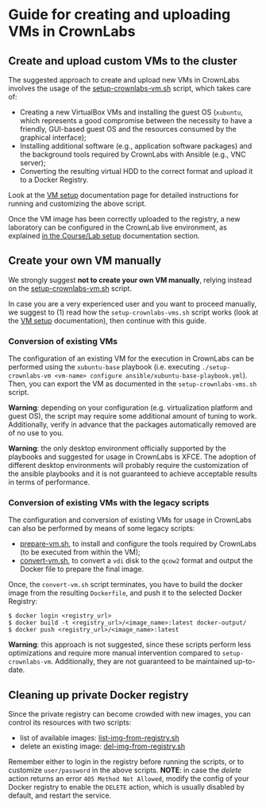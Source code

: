 # Guide for creating and uploading VMs in CrownLabs

## Create and upload custom VMs to the cluster

The suggested approach to create and upload new VMs in CrownLabs involves the usage of the [setup-crownlabs-vm.sh](setup-crownlabs-vm.sh) script, which takes care of:
- Creating a new VirtualBox VMs and installing the guest OS (`xubuntu`, which represents a good compromise between the necessity to have a friendly, GUI-based guest OS and the resources consumed by the graphical interface);
- Installing additional software (e.g., application software packages) and the background tools required by CrownLabs with Ansible (e.g., VNC server);
- Converting the resulting virtual HDD to the correct format and upload it to a Docker Registry.

Look at the [VM setup](README-VM-create.md) documentation page for detailed instructions for running and customizing the above script.

Once the VM image has been correctly uploaded to the registry, a new laboratory can be configured in the CrownLab live environment, as explained [in the Course/Lab setup](../courses) documentation section.


## Create your own VM manually
We strongly suggest **not to create your own VM manually**, relying instead on the [setup-crownlabs-vm.sh](setup-crownlabs-vm.sh) script.

In case you are a very experienced user and you want to proceed manually, we suggest to (1) read how the `setup-crownlabs-vms.sh` script works (look at the [VM setup](README-VM-create.md) documentation), then continue with this guide.


### Conversion of existing VMs

The configuration of an existing VM for the execution in CrownLabs can be performed using the `xubuntu-base` playbook (i.e. executing `./setup-crownlabs-vm <vm-name> configure ansible/xubuntu-base-playbook.yml`). Then, you can export the VM as documented in the `setup-crownlabs-vms.sh` script.

**Warning**: depending on your configuration (e.g. virtualization platform and guest OS), the script may require some additional amount of tuning to work. Additionally, verify in advance that the packages automatically removed are of no use to you.

**Warning**: the only desktop environment officially supported by the playbooks and suggested for usage in CrownLabs is XFCE. The adoption of different desktop environments will probably require the customization of the ansible playbooks and it is not guaranteed to achieve acceptable results in terms of performance.


### Conversion of existing VMs with the legacy scripts

The configuration and conversion of existing VMs for usage in CrownLabs can also be performed by means of some legacy scripts:

- [prepare-vm.sh](legacy-scripts/prepare-vm.sh), to install and configure the tools required by CrownLabs (to be executed from within the VM);
- [convert-vm.sh](legacy-scripts/convert-vm.sh), to convert a `vdi` disk to the `qcow2` format and output the Docker file to prepare the final image.

Once, the `convert-vm.sh` script terminates, you have to build the docker image from the resulting `Dockerfile`, and push it to the selected Docker Registry:
```
$ docker login <registry_url>
$ docker build -t <registry_url>/<image_name>:latest docker-output/
$ docker push <registry_url>/<image_name>:latest
```

**Warning**: this approach is not suggested, since these scripts perform less optimizations and require more manual intervention compared to `setup-crownlabs-vm`. Additionally, they are not guaranteed to be maintained up-to-date.


## Cleaning up private Docker registry

Since the private registry can become crowded with new images, you can control its resources with two scripts:
- list of available images: [list-img-from-registry.sh](docker-scripts/list-img-from-registry.sh)
- delete an existing image: [del-img-from-registry.sh](docker-scripts/del-img-from-registry.sh)

Remember either to login in the registry before running the scripts, or to customize `user/password` in the above scripts.
**NOTE**: in case the *delete* action returns an error `405 Method Not Allowed`, modify the config of your Docker registry to enable the `DELETE` action, which is usually disabled by default, and restart the service.
